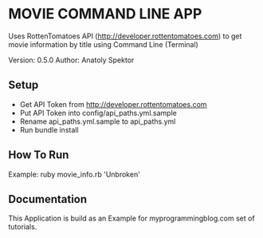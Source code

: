 MOVIE COMMAND LINE APP
==============

Uses RottenTomatoes API (http://developer.rottentomatoes.com) to get movie information by title using Command Line (Terminal)

Version: 0.5.0
Author: Anatoly Spektor

Setup
-------------------
- Get API Token from http://developer.rottentomatoes.com
- Put API Token into config/api_paths.yml.sample
- Rename api_paths.yml.sample to api_paths.yml
- Run bundle install

How To Run
-------------------
Example: ruby movie_info.rb 'Unbroken'


Documentation
-------------------
This Application is build as an Example for myprogrammingblog.com set of tutorials.
